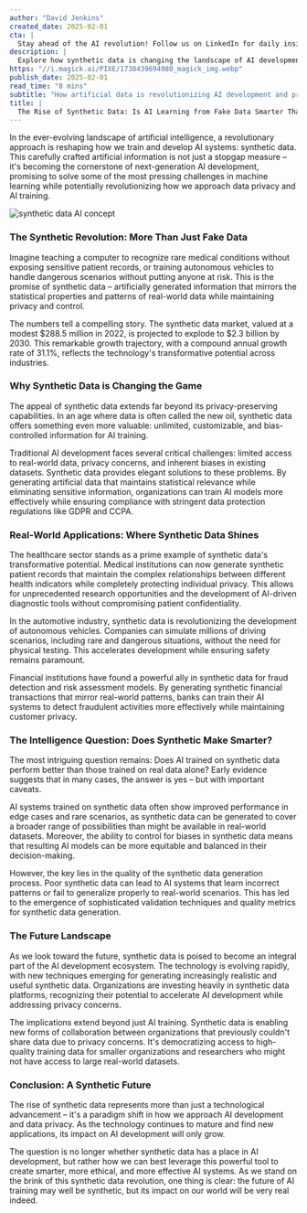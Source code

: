 ```yaml
---
author: "David Jenkins"
created_date: 2025-02-01
cta: |
  Stay ahead of the AI revolution! Follow us on LinkedIn for daily insights into groundbreaking technologies like synthetic data and their impact on the future of artificial intelligence.
description: |
  Explore how synthetic data is changing the landscape of AI development, offering solutions to privacy concerns and potentially creating smarter AI systems. The technology is projected to transform industries such as healthcare and autonomous vehicles.
https: "//i.magick.ai/PIXE/1738439694980_magick_img.webp"
publish_date: 2025-02-01
read_time: "8 mins"
subtitle: "How artificial data is revolutionizing AI development and privacy"
title: |
  The Rise of Synthetic Data: Is AI Learning from Fake Data Smarter Than Ever?
---
```


In the ever-evolving landscape of artificial intelligence, a revolutionary approach is reshaping how we train and develop AI systems: synthetic data. This carefully crafted artificial information is not just a stopgap measure – it's becoming the cornerstone of next-generation AI development, promising to solve some of the most pressing challenges in machine learning while potentially revolutionizing how we approach data privacy and AI training.

![synthetic data AI concept](https://images.magick.ai/synthetic-data-ai-concept.jpg)

### The Synthetic Revolution: More Than Just Fake Data

Imagine teaching a computer to recognize rare medical conditions without exposing sensitive patient records, or training autonomous vehicles to handle dangerous scenarios without putting anyone at risk. This is the promise of synthetic data – artificially generated information that mirrors the statistical properties and patterns of real-world data while maintaining privacy and control.

The numbers tell a compelling story. The synthetic data market, valued at a modest $288.5 million in 2022, is projected to explode to $2.3 billion by 2030. This remarkable growth trajectory, with a compound annual growth rate of 31.1%, reflects the technology's transformative potential across industries.

### Why Synthetic Data is Changing the Game

The appeal of synthetic data extends far beyond its privacy-preserving capabilities. In an age where data is often called the new oil, synthetic data offers something even more valuable: unlimited, customizable, and bias-controlled information for AI training.

Traditional AI development faces several critical challenges: limited access to real-world data, privacy concerns, and inherent biases in existing datasets. Synthetic data provides elegant solutions to these problems. By generating artificial data that maintains statistical relevance while eliminating sensitive information, organizations can train AI models more effectively while ensuring compliance with stringent data protection regulations like GDPR and CCPA.

### Real-World Applications: Where Synthetic Data Shines

The healthcare sector stands as a prime example of synthetic data's transformative potential. Medical institutions can now generate synthetic patient records that maintain the complex relationships between different health indicators while completely protecting individual privacy. This allows for unprecedented research opportunities and the development of AI-driven diagnostic tools without compromising patient confidentiality.

In the automotive industry, synthetic data is revolutionizing the development of autonomous vehicles. Companies can simulate millions of driving scenarios, including rare and dangerous situations, without the need for physical testing. This accelerates development while ensuring safety remains paramount.

Financial institutions have found a powerful ally in synthetic data for fraud detection and risk assessment models. By generating synthetic financial transactions that mirror real-world patterns, banks can train their AI systems to detect fraudulent activities more effectively while maintaining customer privacy.

### The Intelligence Question: Does Synthetic Make Smarter?

The most intriguing question remains: Does AI trained on synthetic data perform better than those trained on real data alone? Early evidence suggests that in many cases, the answer is yes – but with important caveats.

AI systems trained on synthetic data often show improved performance in edge cases and rare scenarios, as synthetic data can be generated to cover a broader range of possibilities than might be available in real-world datasets. Moreover, the ability to control for biases in synthetic data means that resulting AI models can be more equitable and balanced in their decision-making.

However, the key lies in the quality of the synthetic data generation process. Poor synthetic data can lead to AI systems that learn incorrect patterns or fail to generalize properly to real-world scenarios. This has led to the emergence of sophisticated validation techniques and quality metrics for synthetic data generation.

### The Future Landscape

As we look toward the future, synthetic data is poised to become an integral part of the AI development ecosystem. The technology is evolving rapidly, with new techniques emerging for generating increasingly realistic and useful synthetic data. Organizations are investing heavily in synthetic data platforms, recognizing their potential to accelerate AI development while addressing privacy concerns.

The implications extend beyond just AI training. Synthetic data is enabling new forms of collaboration between organizations that previously couldn't share data due to privacy concerns. It's democratizing access to high-quality training data for smaller organizations and researchers who might not have access to large real-world datasets.

### Conclusion: A Synthetic Future

The rise of synthetic data represents more than just a technological advancement – it's a paradigm shift in how we approach AI development and data privacy. As the technology continues to mature and find new applications, its impact on AI development will only grow.

The question is no longer whether synthetic data has a place in AI development, but rather how we can best leverage this powerful tool to create smarter, more ethical, and more effective AI systems. As we stand on the brink of this synthetic data revolution, one thing is clear: the future of AI training may well be synthetic, but its impact on our world will be very real indeed.